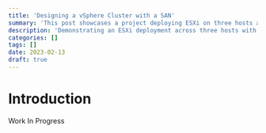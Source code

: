 ```yaml
---
title: 'Designing a vSphere Cluster with a SAN'
summary: 'This post showcases a project deploying ESXi on three hosts and managing them with vCenter, highlighting setup, configuration, and best practices.'
description: 'Demonstrating an ESXi deployment across three hosts with vCenter management, including installation, configuration, and key insights.'
categories: []
tags: []
date: 2023-02-13
draft: true
---
```


# Introduction

Work In Progress